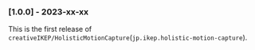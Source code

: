 ### [1.0.0] - 2023-xx-xx

This is the first release of `creativeIKEP/HolisticMotionCapture`(`jp.ikep.holistic-motion-capture`).
